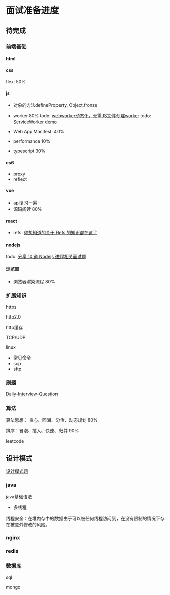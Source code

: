 # 面试准备进度

## 待完成

### 前端基础

#### html

#### css

flex: 50%

#### js

- 对象的方法defineProperty, Object.fronze

- worker 80%
  todo: [webworker动态化，无需JS文件创建worker](https://zhuanlan.zhihu.com/p/83001302)
  todo: [ServiceWorker demo](https://developer.mozilla.org/zh-CN/docs/Web/API/Service_Worker_API)

- Web App Manifest: 40%

- performance 10%

- typescript 30%

#### es6

- proxy
- reflect

#### vue

- api复习一遍
- 源码阅读 80%

#### react

- refs: [你想知道的关于 Refs 的知识都在这了](https://juejin.im/post/5db6506d6fb9a0207326a928)

#### nodejs

todo: [分享 10 道 Nodejs 进程相关面试题](https://juejin.im/post/5d082214f265da1bb564f97b)

#### 浏览器

- 浏览器渲染流程 80%

### 扩展知识

https

http2.0

http缓存

TCP/UDP

linux

- 常见命令
- scp
- sftp

### 刷题

[Daily-Interview-Question](https://github.com/Advanced-Frontend/Daily-Interview-Question)

### 算法

算法思想： 贪心、回溯、分治、动态规划 80%

排序：冒泡、插入、快速、归并 90%

leetcode

## 设计模式

[设计模式题](https://mp.weixin.qq.com/s/Q1AZB-Y1aFT0uUorcJhBBA)

### java

java基础语法

- 多线程

线程安全：在堆内存中的数据由于可以被任何线程访问到，在没有限制的情况下存在被意外修改的风险。

### nginx

### redis

### 数据库

sql

mongo
